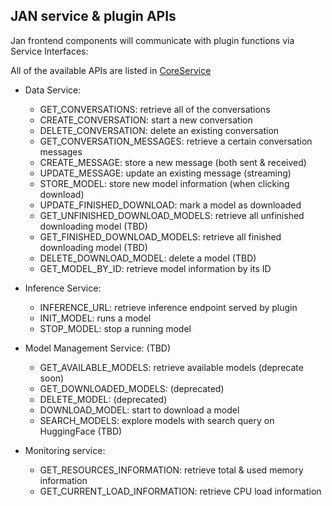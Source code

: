 ## JAN service & plugin APIs

Jan frontend components will communicate with plugin functions via Service Interfaces:


All of the available APIs are listed in [CoreService](../../web/shared/coreService.ts)

- Data Service:
    - GET_CONVERSATIONS: retrieve all of the conversations
    - CREATE_CONVERSATION: start a new conversation
    - DELETE_CONVERSATION: delete an existing conversation
    - GET_CONVERSATION_MESSAGES: retrieve a certain conversation messages
    - CREATE_MESSAGE: store a new message (both sent & received) 
    - UPDATE_MESSAGE: update an existing message (streaming)
    - STORE_MODEL: store new model information (when clicking download)
    - UPDATE_FINISHED_DOWNLOAD: mark a model as downloaded
    - GET_UNFINISHED_DOWNLOAD_MODELS: retrieve all unfinished downloading model (TBD)
    - GET_FINISHED_DOWNLOAD_MODELS: retrieve all finished downloading model (TBD)
    - DELETE_DOWNLOAD_MODEL: delete a model (TBD)
    - GET_MODEL_BY_ID: retrieve model information by its ID

- Inference Service:
    - INFERENCE_URL: retrieve inference endpoint served by plugin
    - INIT_MODEL: runs a model
    - STOP_MODEL: stop a running model

- Model Management Service: (TBD)
    - GET_AVAILABLE_MODELS: retrieve available models (deprecate soon)
    - GET_DOWNLOADED_MODELS: (deprecated)
    - DELETE_MODEL: (deprecated)
    - DOWNLOAD_MODEL: start to download a model
    - SEARCH_MODELS: explore models with search query on HuggingFace (TBD)

- Monitoring service:
    - GET_RESOURCES_INFORMATION: retrieve total & used memory information
    - GET_CURRENT_LOAD_INFORMATION: retrieve CPU load information

